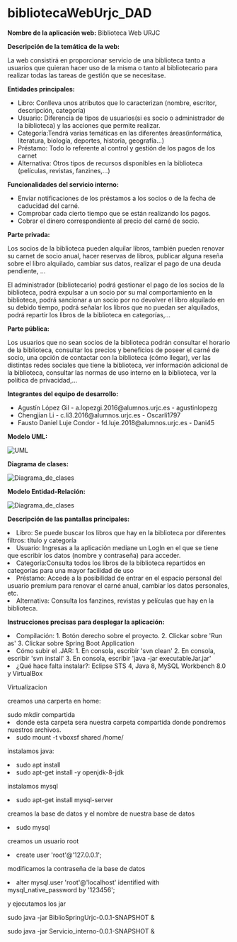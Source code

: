 # bibliotecaWebUrjc_DAD

**Nombre de la aplicación web:** Biblioteca Web URJC

**Descripción de la temática de la web:**
<p>La web consistirá en proporcionar servicio de una biblioteca tanto a usuarios que quieran hacer uso de la misma o tanto al bibliotecario para realizar todas las tareas de gestión que se necesitase. </p>

**Entidades principales:**
<ul>
<li> Libro: Conlleva unos atributos que lo caracterizan (nombre, escritor, descripción, categoría) </li>
<li>Usuario: Diferencia de tipos de usuarios(si es socio o administrador de la biblioteca) y las acciones que permite realizar.</li>
<li>Categoría:Tendrá varias temáticas en las diferentes áreas(informática, literatura, biología, deportes, historia, geografía...)</li>
<li>Préstamo: Todo lo referente al control y gestión de los pagos de los carnet</li>
<li>Alternativa: Otros tipos de recursos disponibles en la biblioteca (películas, revistas, fanzines,...) </li>
</ul>

**Funcionalidades del servicio interno:**
<ul>
<li>Enviar notificaciones de los préstamos a los socios o de la fecha de caducidad del carné.</li>
<li>Comprobar cada cierto tiempo que se están realizando los pagos.</li>
<li>Cobrar el dinero correspondiente al precio del carné de socio.</li>
</ul>  

**Parte privada:**
<p>Los socios de la biblioteca pueden alquilar libros, también pueden renovar su carnet de socio anual, hacer reservas de libros, publicar alguna reseña sobre el libro alquilado, cambiar sus datos, realizar el pago de una deuda pendiente, ... </p>
<p>El administrador (bibliotecario) podrá gestionar el pago de los socios de la biblioteca, podrá expulsar a un socio por su mal comportamiento en la biblioteca, podrá sancionar a un socio por no devolver el libro alquilado en su debido tiempo, podrá señalar los libros que no puedan ser alquilados, podrá repartir los libros de la biblioteca en categorías,... </p>

**Parte pública:**
<p>Los usuarios que no sean socios de la biblioteca podrán consultar el horario de la biblioteca, consultar los precios y beneficios de poseer el carné de socio, una opción de contactar con la biblioteca (cómo llegar), ver las distintas redes sociales que tiene la biblioteca, ver información adicional de la biblioteca, consultar las normas de uso interno en la biblioteca, ver la política de privacidad,...</p>

**Integrantes del equipo de desarrollo:**
<ul>
<li> Agustín López Gil - a.lopezgi.2016@alumnos.urjc.es - agustinlopezg</li>
<li> Chengjian Li - c.li3.2016@alumnos.urjc.es - Oscarli1797</li>
<li> Fausto Daniel Luje Condor - fd.luje.2018@alumnos.urjc.es - Dani45</li>
</ul>

**Modelo UML:**

![UML](https://github.com/agustinlopezg/bibliotecaWebUrjc_DAD/blob/master/UML_FASE3.jpg?raw=true)    

**Diagrama de clases:**

![Diagrama_de_clases](https://github.com/agustinlopezg/bibliotecaWebUrjc_DAD/blob/master/diagramaClasesDAD_fase3.jpg?raw=true)
      
**Modelo Entidad-Relación:**

![Diagrama_de_clases](https://github.com/agustinlopezg/bibliotecaWebUrjc_DAD/blob/master/MODELO_E_R.png?raw=true)
     
**Descripción de las pantallas principales:** 

<li> Libro: Se puede buscar los libros que hay en la biblioteca por diferentes filtros: título y categoría </li>
<li>Usuario: Ingresas a la aplicación mediane un LogIn en el que se tiene que escribir los datos (nombre y contraseña) para acceder.</li>
<li>Categoría:Consulta todos los libros de la biblioteca repartidos en categorías para una mayor facilidad de uso</li>
<li>Préstamo: Accede a la posibilidad de entrar en el espacio personal del usuario premium para renovar el carné anual, cambiar los datos personales, etc.</li>
<li>Alternativa: Consulta los fanzines, revistas y películas que hay en la biblioteca. </li>

**Instrucciones precisas para desplegar la aplicación:**
<li> Compilación: 
      1. Botón derecho sobre el proyecto. 
      2. Clickar sobre 'Run as'
      3. Clickar sobre Spring Boot Application</li>
<li> Cómo subir el .JAR:  
      1. En consola, escribir 'svn clean'
      2. En consola, escribir 'svn install'
      3. En consola, escribir 'java -jar executableJar.jar'</li>
<li> ¿Qué hace falta instalar?: Eclipse STS 4, Java 8, MySQL Workbench 8.0 y VirtualBox </li>

<p>Virtualizacion</p
      <p>creamos una carperta en home:</p
      <li>sudo mkdir compartida</>

 <li>donde esta carpeta sera nuestra carpeta compartida donde pondremos nuestros archivos. </li>
 <li>sudo mount -t vboxsf shared /home/ </li>
<p>instalamos java:</p>

 <li>sudo  apt install  </li>
 <li>sudo apt-get install -y openjdk-8-jdk </li>

<p>instalamos mysql</p>

 <li>sudo apt-get install mysql-server </li>

<p>creamos la base de datos y el nombre de nuestra base de datos</p>

<li>sudo mysql</li>

<p>creamos un usuario root</p>

<li>create user 'root'@'127.0.0.1';</li>

<p>modificamos la contraseña de la base de datos</p>
<li>alter mysql.user 'root'@'localhost' identified with mysql_native_password by '123456';</li>
<p>y ejecutamos los jar</p>
<p>sudo java -jar BiblioSpringUrjc-0.0.1-SNAPSHOT &</p>
<p>sudo java -jar Servicio_interno-0.0.1-SNAPSHOT  &</p>



